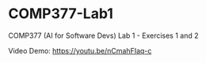 # COMP377-Lab1
COMP377 (AI for Software Devs) Lab 1 - Exercises 1 and 2

Video Demo:
https://youtu.be/nCmahFIaq-c
